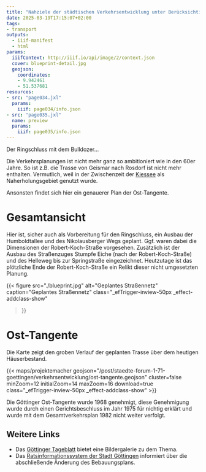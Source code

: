 ```yaml
---
title: "Nahziele der städtischen Verkehrsentwicklung unter Berücksichtigung des fließenden und ruhenden Verkehrs"
date: 2025-03-19T17:15:07+02:00
tags:
- transport
outputs:
  - iiif-manifest
  - html
params:
  iiifContext: http://iiif.io/api/image/2/context.json
  cover: blueprint-detail.jpg
  geojson:
    coordinates:
    - 9.942461
    - 51.537681
resources:
- src: "page034.jxl"
  params:
    iiif: page034/info.json
- src: "page035.jxl"
  name: preview
  params:
    iiif: page035/info.json
---
```


Der Ringschluss mit dem Bulldozer...

<!--more-->
Die Verkehrsplanungen  ist nicht mehr ganz so ambitioniert wie in den 60er Jahre. So ist z.B. die Trasse von Geismar nach Rosdorf ist nicht mehr enthalten. Vermutlich, weil in der Zwischenzeit der [Kiessee](https://de.wikipedia.org/wiki/G%C3%B6ttinger_Kiessee) als Naherholungsgebiet genutzt wurde.

Ansonsten findet sich hier ein genauerer Plan der Ost-Tangente.

# Gesamtansicht
Hier ist, sicher auch als Vorbereitung für den Ringschluss, ein Ausbau der Humboldtallee und des Nikolausberger Wegs geplant. Ggf. waren dabei die Dimensionen der Robert-Koch-Straße vorgesehen. Zusätzlich ist der Ausbau des Straßenzuges Stumpfe Eiche (nach der Robert-Koch-Straße) und des Helleweg bis zur Springstraße eingezeichnet. Heutzutage ist das plötzliche Ende der Robert-Koch-Straße ein Relikt dieser nicht umgesetzten Planung.

{{< figure
  src="./blueprint.jpg"
  alt="Geplantes Straßennetz"
  caption="Geplantes Straßennetz"
  class="_efTrigger-inview-50px _effect-addclass-show"
>}}

# Ost-Tangente
Die Karte zeigt den groben Verlauf der geplanten Trasse über dem heutigen Häuserbestand.

{{< maps/projektemacher
  geojson="/post/staedte-forum-1-71-goettingen/verkehrsentwicklung/ost-tangente.geojson"
  cluster=false
  minZoom=12
  initialZoom=14
  maxZoom=16
  download=true
  class="_efTrigger-inview-50px _effect-addclass-show" >}}

Die Göttinger Ost-Tangente wurde 1968 genehmigt, diese Genehmigung wurde durch einen Gerichtsbeschluss im Jahr 1975 für nichtig erklärt und wurde mit dem Gesamtverkehrsplan 1982 nicht weiter verfolgt.

## Weitere Links
* Das [Göttinger Tageblatt](https://www.goettinger-tageblatt.de/lokales/goettingen-lk/goettingen/osttangente-goettingen-als-die-ruhe-im-ostviertel-zur-debatte-stand-GXKRJ235YSQSGNZO4AUTD4BFBE.html) bietet eine Bildergalerie zu dem Thema.
* Das [Ratsinformationssystem der Stadt Göttingen](https://www.goettingen.de/allris/vo020?0-1.0-beratungen-showHideLink&VOLFDNR=1999&refresh=false&TOLFDNR=17144) informiert über die abschließende Änderung des Bebauungsplans.
